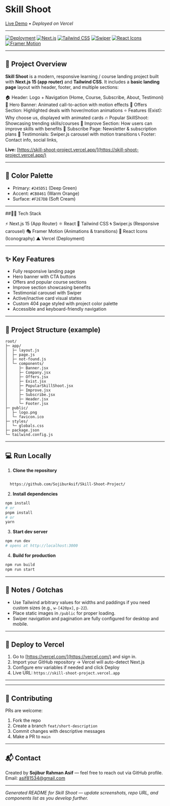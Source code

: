 # Skill Shoot

[Live Demo](https://skill-shoot-project.vercel.app/) • *Deployed on Vercel*

---

[![Deployment](https://img.shields.io/badge/Deploy-Vercel-000000?style=for-the-badge&logo=vercel)](https://skill-shoot-project.vercel.app/)
[![Next.js](https://img.shields.io/badge/Next.js-15-000000?style=flat-square&logo=next.js)](#)
[![Tailwind CSS](https://img.shields.io/badge/Tailwind-CSS-38B2AC?style=flat-square&logo=tailwindcss)](#)
[![Swiper](https://img.shields.io/badge/Swiper-Carousel-007ACC?style=flat-square)](#)
[![React Icons](https://img.shields.io/badge/React--Icons-20232A?style=flat-square&logo=react)](#)
[![Framer Motion](https://img.shields.io/badge/Framer--Motion-0055FF?style=flat-square&logo=framer)](#)


---

## 🚀 Project Overview

**Skill Shoot** is a modern, responsive learning / course landing project built with **Next.js 15 (app router)** and **Tailwind CSS**. It includes a **basic landing page** layout with header, footer, and multiple sections:

🏠 Header: Logo + Navigation (Home, Course, Subscribe, About, Testimoni)
🎯 Hero Banner: Animated call-to-action with motion effects
🎁 Offers Section: Highlighted deals with hover/motion animations
⭐ Features (Exist): Why choose us, displayed with animated cards
🔥 Popular SkillShoot: Showcasing trending skills/courses
🚀 Improve Section: How users can improve skills with benefits
💌 Subscribe Page: Newsletter & subscription plans
👥 Testimonials: Swiper.js carousel with motion transitions
📞 Footer: Contact info, social links,

**Live:** [https://skill-shoot-project.vercel.app/](https://skill-shoot-project.vercel.app/)

---

## 🎨 Color Palette

* Primary: `#245D51` (Deep Green)
* Accent: `#CB8461` (Warm Orange)
* Surface: `#F2E7DB` (Soft Cream)

---

##🧑‍💻 Tech Stack

⚡ Next.js 15 (App Router)
⚛️ React
🎨 Tailwind CSS
🌀 Swiper.js (Responsive carousel)
🎭 Framer Motion (Animations & transitions)
🎯 React Icons (Iconography)
▲ Vercel (Deployment)

---

## ✨ Key Features

* Fully responsive landing page
* Hero banner with CTA buttons
* Offers and popular course sections
* Improve section showcasing benefits
* Testimonial carousel with Swiper
* Active/inactive card visual states
* Custom 404 page styled with project color palette
* Accessible and keyboard-friendly navigation

---

## 📁 Project Structure (example)

```
root/
├─ app/
│  ├─ layout.js
│  ├─ page.js
│  ├─ not-found.js
│  └─ components/
│     ├─ Banner.jsx
│     ├─ Company.jsx
│     ├─ Offers.jsx
│     ├─ Exist.jsx
│     ├─ PopularSkillShoot.jsx
│     ├─ Improve.jsx
│     ├─ Subscribe.jsx
│     ├─ Header.jsx
│     └─ Footer.jsx
├─ public/
│  ├─ logo.png
│  └─ favicon.ico
├─ styles/
│  └─ globals.css
├─ package.json
└─ tailwind.config.js
```

---

## 💻 Run Locally

1. **Clone the repository**
```bash

  https://github.com/SojiburAsif/Skill-Shoot-Project/ 

```

2. **Install dependencies**

```bash
npm install
# or
pnpm install
# or
yarn
```

3. **Start dev server**

```bash
npm run dev
# opens at http://localhost:3000
```

4. **Build for production**

```bash
npm run build
npm run start
```

---

## 🔧 Notes / Gotchas

* Use Tailwind arbitrary values for widths and paddings if you need custom sizes (e.g., `w-[420px]`, `p-22`).
* Place static images in `/public` for proper loading.
* Swiper navigation and pagination are fully configured for desktop and mobile.

---

## 🛫 Deploy to Vercel

1. Go to [https://vercel.com/](https://vercel.com/) and sign in.
2. Import your GitHub repository → Vercel will auto-detect Next.js
3. Configure env variables if needed and click Deploy
4. Live URL: `https://skill-shoot-project.vercel.app`

---




---

## 🤝 Contributing

PRs are welcome:

1. Fork the repo
2. Create a branch `feat/short-description`
3. Commit changes with descriptive messages
4. Make a PR to `main`

---

## 📬 Contact

Created by **Sojibur Rahman Asif** — feel free to reach out via GitHub profile.
Email: asif81534@gmail.com

---



*Generated README for Skill Shoot — update screenshots, repo URL, and components list as you develop further.*
